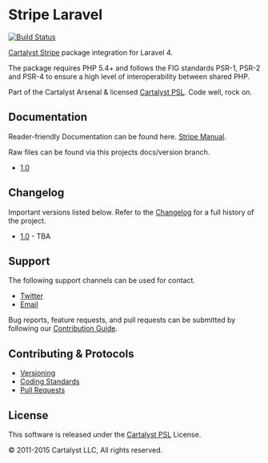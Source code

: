# Stripe Laravel

[![Build Status](http://ci.cartalyst.com/build-status/svg/47)](http://ci.cartalyst.com/build-status/view/47)

[Cartalyst Stripe](https://cartalyst.com/manual/stripe) package integration for Laravel 4.

The package requires PHP 5.4+ and follows the FIG standards PSR-1, PSR-2 and PSR-4 to ensure a high level of interoperability between shared PHP.

Part of the Cartalyst Arsenal & licensed [Cartalyst PSL](LICENSE). Code well, rock on.

## Documentation

Reader-friendly Documentation can be found here. [Stripe Manual](https://cartalyst.com/manual/stripe-laravel).

Raw files can be found via this projects docs/version branch.

- [1.0](https://github.com/cartalyst/stripe-laravel/tree/docs/1.0)

## Changelog

Important versions listed below. Refer to the [Changelog](CHANGELOG.md) for a full history of the project.

- [1.0](CHANGELOG.md) - TBA

## Support

The following support channels can be used for contact.

- [Twitter](https://cartalyst.com/@twitter)
- [Email](mailto:help@cartalyst.com)

Bug reports, feature requests, and pull requests can be submitted by following our [Contribution Guide](CONTRIBUTING.md).

## Contributing & Protocols

- [Versioning](CONTRIBUTING.md#versioning)
- [Coding Standards](CONTRIBUTING.md#coding-standards)
- [Pull Requests](CONTRIBUTING.md#pull-requests)

## License

This software is released under the [Cartalyst PSL](LICENSE) License.

© 2011-2015 Cartalyst LLC, All rights reserved.
